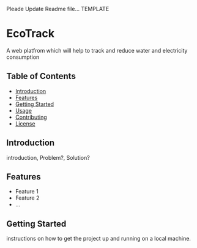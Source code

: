  Pleade Update Readme file... TEMPLATE

# EcoTrack

 A web platfrom which will help to track and reduce water and electricity consumption

## Table of Contents

- [Introduction](#introduction)
- [Features](#features)
- [Getting Started](#getting-started)
- [Usage](#usage)
- [Contributing](#contributing)
- [License](#license)

## Introduction

introduction, Problem?, Solution?

## Features

- Feature 1
- Feature 2
- ...

## Getting Started

instructions on how to get the project up and running on a local machine.
